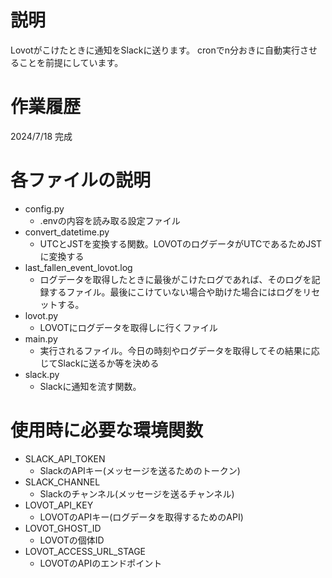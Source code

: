 # 説明
Lovotがこけたときに通知をSlackに送ります。
cronでn分おきに自動実行させることを前提にしています。

# 作業履歴
2024/7/18 完成

# 各ファイルの説明
- config.py
    - .envの内容を読み取る設定ファイル
- convert_datetime.py
    - UTCとJSTを変換する関数。LOVOTのログデータがUTCであるためJSTに変換する
- last_fallen_event_lovot.log
    - ログデータを取得したときに最後がこけたログであれば、そのログを記録するファイル。最後にこけていない場合や助けた場合にはログをリセットする。
- lovot.py
    - LOVOTにログデータを取得しに行くファイル
- main.py
    - 実行されるファイル。今日の時刻やログデータを取得してその結果に応じてSlackに送るか等を決める
- slack.py
    - Slackに通知を流す関数。

# 使用時に必要な環境関数
- SLACK_API_TOKEN 
    - SlackのAPIキー(メッセージを送るためのトークン)
- SLACK_CHANNEL
    - Slackのチャンネル(メッセージを送るチャンネル)
- LOVOT_API_KEY
    - LOVOTのAPIキー(ログデータを取得するためのAPI)
- LOVOT_GHOST_ID
    - LOVOTの個体ID
- LOVOT_ACCESS_URL_STAGE
    - LOVOTのAPIのエンドポイント